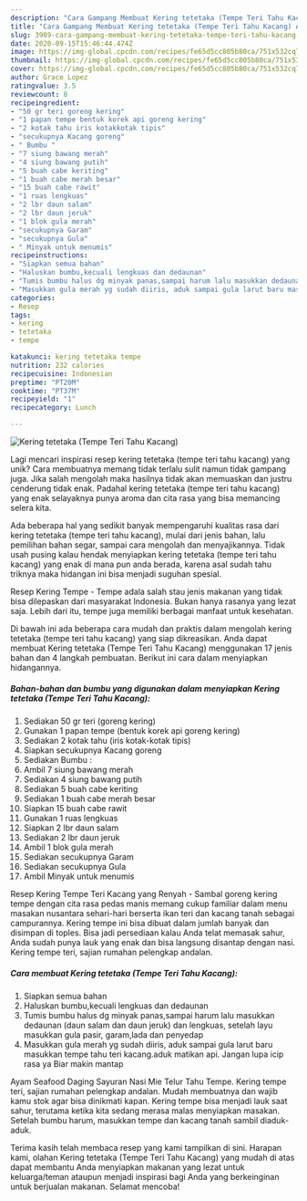 ```yaml
---
description: "Cara Gampang Membuat Kering tetetaka (Tempe Teri Tahu Kacang) Anti Gagal"
title: "Cara Gampang Membuat Kering tetetaka (Tempe Teri Tahu Kacang) Anti Gagal"
slug: 3989-cara-gampang-membuat-kering-tetetaka-tempe-teri-tahu-kacang-anti-gagal
date: 2020-09-15T15:46:44.474Z
image: https://img-global.cpcdn.com/recipes/fe65d5cc805b80ca/751x532cq70/kering-tetetaka-tempe-teri-tahu-kacang-foto-resep-utama.jpg
thumbnail: https://img-global.cpcdn.com/recipes/fe65d5cc805b80ca/751x532cq70/kering-tetetaka-tempe-teri-tahu-kacang-foto-resep-utama.jpg
cover: https://img-global.cpcdn.com/recipes/fe65d5cc805b80ca/751x532cq70/kering-tetetaka-tempe-teri-tahu-kacang-foto-resep-utama.jpg
author: Grace Lopez
ratingvalue: 3.5
reviewcount: 8
recipeingredient:
- "50 gr teri goreng kering"
- "1 papan tempe bentuk korek api goreng kering"
- "2 kotak tahu iris kotakkotak tipis"
- "secukupnya Kacang goreng"
- " Bumbu "
- "7 siung bawang merah"
- "4 siung bawang putih"
- "5 buah cabe keriting"
- "1 buah cabe merah besar"
- "15 buah cabe rawit"
- "1 ruas lengkuas"
- "2 lbr daun salam"
- "2 lbr daun jeruk"
- "1 blok gula merah"
- "secukupnya Garam"
- "secukupnya Gula"
- " Minyak untuk menumis"
recipeinstructions:
- "Siapkan semua bahan"
- "Haluskan bumbu,kecuali lengkuas dan dedaunan"
- "Tumis bumbu halus dg minyak panas,sampai harum lalu masukkan dedaunan (daun salam dan daun jeruk) dan lengkuas, setelah layu masukkan gula pasir, garam,lada dan penyedap"
- "Masukkan gula merah yg sudah diiris, aduk sampai gula larut baru masukkan tempe tahu teri kacang.aduk matikan api. Jangan lupa icip rasa ya Biar makin mantap"
categories:
- Resep
tags:
- kering
- tetetaka
- tempe

katakunci: kering tetetaka tempe 
nutrition: 232 calories
recipecuisine: Indonesian
preptime: "PT20M"
cooktime: "PT37M"
recipeyield: "1"
recipecategory: Lunch

---
```



![Kering tetetaka (Tempe Teri Tahu Kacang)](https://img-global.cpcdn.com/recipes/fe65d5cc805b80ca/751x532cq70/kering-tetetaka-tempe-teri-tahu-kacang-foto-resep-utama.jpg)

Lagi mencari inspirasi resep kering tetetaka (tempe teri tahu kacang) yang unik? Cara membuatnya memang tidak terlalu sulit namun tidak gampang juga. Jika salah mengolah maka hasilnya tidak akan memuaskan dan justru cenderung tidak enak. Padahal kering tetetaka (tempe teri tahu kacang) yang enak selayaknya punya aroma dan cita rasa yang bisa memancing selera kita.

Ada beberapa hal yang sedikit banyak mempengaruhi kualitas rasa dari kering tetetaka (tempe teri tahu kacang), mulai dari jenis bahan, lalu pemilihan bahan segar, sampai cara mengolah dan menyajikannya. Tidak usah pusing kalau hendak menyiapkan kering tetetaka (tempe teri tahu kacang) yang enak di mana pun anda berada, karena asal sudah tahu triknya maka hidangan ini bisa menjadi suguhan spesial.

Resep Kering Tempe - Tempe adala salah stau jenis makanan yang tidak bisa dilepaskan dari masyarakat Indonesia. Bukan hanya rasanya yang lezat saja. Lebih dari itu, tempe juga memiliki berbagai manfaat untuk kesehatan.


Di bawah ini ada beberapa cara mudah dan praktis dalam mengolah kering tetetaka (tempe teri tahu kacang) yang siap dikreasikan. Anda dapat membuat Kering tetetaka (Tempe Teri Tahu Kacang) menggunakan 17 jenis bahan dan 4 langkah pembuatan. Berikut ini cara dalam menyiapkan hidangannya.

<!--inarticleads1-->

##### Bahan-bahan dan bumbu yang digunakan dalam menyiapkan Kering tetetaka (Tempe Teri Tahu Kacang):

1. Sediakan 50 gr teri (goreng kering)
1. Gunakan 1 papan tempe (bentuk korek api goreng kering)
1. Sediakan 2 kotak tahu (iris kotak-kotak tipis)
1. Siapkan secukupnya Kacang goreng
1. Sediakan  Bumbu :
1. Ambil 7 siung bawang merah
1. Sediakan 4 siung bawang putih
1. Sediakan 5 buah cabe keriting
1. Sediakan 1 buah cabe merah besar
1. Siapkan 15 buah cabe rawit
1. Gunakan 1 ruas lengkuas
1. Siapkan 2 lbr daun salam
1. Sediakan 2 lbr daun jeruk
1. Ambil 1 blok gula merah
1. Sediakan secukupnya Garam
1. Sediakan secukupnya Gula
1. Ambil  Minyak untuk menumis


Resep Kering Tempe Teri Kacang yang Renyah - Sambal goreng kering tempe dengan cita rasa pedas manis memang cukup familiar dalam menu masakan nusantara sehari-hari berserta ikan teri dan kacang tanah sebagai campurannya. Kering tempe ini bisa dibuat dalam jumlah banyak dan disimpan di toples. Bisa jadi persediaan kalau Anda telat memasak sahur, Anda sudah punya lauk yang enak dan bisa langsung disantap dengan nasi. Kering tempe teri, sajian rumahan pelengkap andalan. 

<!--inarticleads2-->

##### Cara membuat Kering tetetaka (Tempe Teri Tahu Kacang):

1. Siapkan semua bahan
1. Haluskan bumbu,kecuali lengkuas dan dedaunan
1. Tumis bumbu halus dg minyak panas,sampai harum lalu masukkan dedaunan (daun salam dan daun jeruk) dan lengkuas, setelah layu masukkan gula pasir, garam,lada dan penyedap
1. Masukkan gula merah yg sudah diiris, aduk sampai gula larut baru masukkan tempe tahu teri kacang.aduk matikan api. Jangan lupa icip rasa ya Biar makin mantap


Ayam Seafood Daging Sayuran Nasi Mie Telur Tahu Tempe. Kering tempe teri, sajian rumahan pelengkap andalan. Mudah membuatnya dan wajib kamu stok agar bisa dinikmati kapan. Kering tempe bisa menjadi lauk saat sahur, terutama ketika kita sedang merasa malas menyiapkan masakan. Setelah bumbu harum, masukkan tempe dan kacang tanah sambil diaduk-aduk. 

Terima kasih telah membaca resep yang kami tampilkan di sini. Harapan kami, olahan Kering tetetaka (Tempe Teri Tahu Kacang) yang mudah di atas dapat membantu Anda menyiapkan makanan yang lezat untuk keluarga/teman ataupun menjadi inspirasi bagi Anda yang berkeinginan untuk berjualan makanan. Selamat mencoba!
